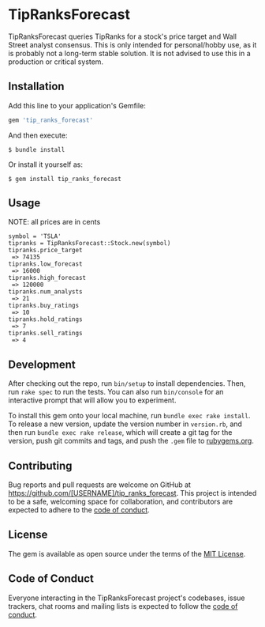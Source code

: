 # TipRanksForecast

TipRanksForecast queries TipRanks for a stock's price target and Wall Street analyst consensus.  This is only intended for personal/hobby use, as it is probably not a long-term stable solution.  It is not advised to use this in a production or critical system.

## Installation

Add this line to your application's Gemfile:

```ruby
gem 'tip_ranks_forecast'
```

And then execute:

    $ bundle install

Or install it yourself as:

    $ gem install tip_ranks_forecast

## Usage
NOTE: all prices are in cents

```
symbol = 'TSLA'
tipranks = TipRanksForecast::Stock.new(symbol)
tipranks.price_target
 => 74135
tipranks.low_forecast
 => 16000
tipranks.high_forecast
 => 120000
tipranks.num_analysts
 => 21
tipranks.buy_ratings
 => 10
tipranks.hold_ratings
 => 7
tipranks.sell_ratings
 => 4
```

## Development

After checking out the repo, run `bin/setup` to install dependencies. Then, run `rake spec` to run the tests. You can also run `bin/console` for an interactive prompt that will allow you to experiment.

To install this gem onto your local machine, run `bundle exec rake install`. To release a new version, update the version number in `version.rb`, and then run `bundle exec rake release`, which will create a git tag for the version, push git commits and tags, and push the `.gem` file to [rubygems.org](https://rubygems.org).

## Contributing

Bug reports and pull requests are welcome on GitHub at https://github.com/[USERNAME]/tip_ranks_forecast. This project is intended to be a safe, welcoming space for collaboration, and contributors are expected to adhere to the [code of conduct](https://github.com/[USERNAME]/tip_ranks_forecast/blob/master/CODE_OF_CONDUCT.md).


## License

The gem is available as open source under the terms of the [MIT License](https://opensource.org/licenses/MIT).

## Code of Conduct

Everyone interacting in the TipRanksForecast project's codebases, issue trackers, chat rooms and mailing lists is expected to follow the [code of conduct](https://github.com/[USERNAME]/tip_ranks_forecast/blob/master/CODE_OF_CONDUCT.md).
